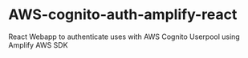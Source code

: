 # AWS-cognito-auth-amplify-react

React Webapp to authenticate uses with AWS Cognito Userpool using Amplify AWS SDK